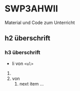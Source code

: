 # SWP3AHWII
Material und Code zum Unterricht

## h2 überschrift

### h3 überschrift

- li von `<ul>`

1) <li> von <ol>
1) next item  ... 
